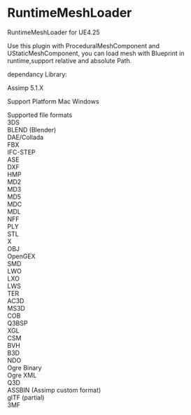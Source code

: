 # RuntimeMeshLoader
RuntimeMeshLoader for UE4.25

Use this plugin with ProceduralMeshComponent and UStaticMeshComponent, you can load mesh with Blueprint in runtime,support relative and absolute Path.  

dependancy Library:

Assimp 5.1.X

Support Platform
Mac
Windows

Supported file formats  
3DS  
BLEND (Blender)  
DAE/Collada  
FBX  
IFC-STEP  
ASE  
DXF  
HMP  
MD2  
MD3  
MD5  
MDC  
MDL  
NFF  
PLY  
STL  
X  
OBJ  
OpenGEX  
SMD  
LWO  
LXO  
LWS  
TER  
AC3D  
MS3D  
COB  
Q3BSP  
XGL  
CSM  
BVH  
B3D  
NDO  
Ogre Binary  
Ogre XML  
Q3D  
ASSBIN (Assimp custom format)  
glTF (partial)  
3MF  
